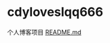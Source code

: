 # cdyloveslqq666
个人博客项目
[README.md](https://github.com/cdyloveslqq/cdyloveslqq666/files/9541783/README.md)
